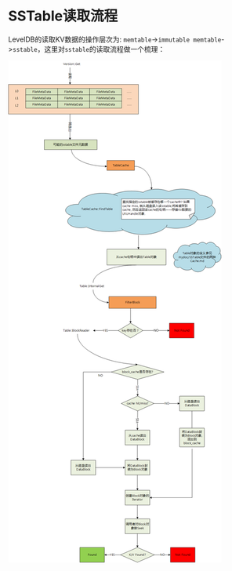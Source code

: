 # SSTable读取流程
LevelDB的读取KV数据的操作层次为: `memtable`->`immutable memtable`->`sstable`，这里对`sstable`的读取流程做一个梳理：

![](images/SSTable/SSTable读取流程.png)